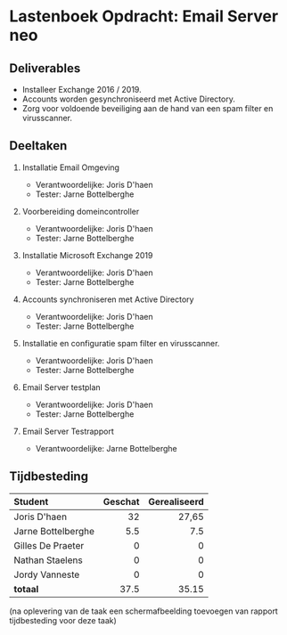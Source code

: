 # Lastenboek Opdracht: Email Server neo

## Deliverables

* Installeer Exchange 2016 / 2019.
* Accounts worden gesynchroniseerd met Active Directory.
* Zorg voor voldoende beveiliging aan de hand van een spam filter en virusscanner. 


## Deeltaken

1. Installatie Email Omgeving
    - Verantwoordelijke: Joris D'haen
    - Tester: Jarne Bottelberghe

2. Voorbereiding domeincontroller
    - Verantwoordelijke: Joris D'haen
    - Tester: Jarne Bottelberghe

3. Installatie Microsoft Exchange 2019
    - Verantwoordelijke: Joris D'haen
    - Tester: Jarne Bottelberghe

4. Accounts synchroniseren met Active Directory
    - Verantwoordelijke: Joris D'haen
    - Tester: Jarne Bottelberghe

5. Installatie en configuratie spam filter en virusscanner.
    - Verantwoordelijke: Joris D'haen
    - Tester: Jarne Bottelberghe

6. Email Server testplan
    - Verantwoordelijke: Joris D'haen
    - Tester: Jarne Bottelberghe

7. Email Server Testrapport
   - Verantwoordelijke: Jarne Bottelberghe

## Tijdbesteding

| Student               | Geschat  | Gerealiseerd |
| :---                  | ---:     | ---:         |
| Joris D'haen          |     32   |       27,65  |
| Jarne Bottelberghe    |     5.5  |       7.5    |
| Gilles De Praeter     |     0    |       0      |
| Nathan Staelens       |     0    |       0      |
| Jordy Vanneste        |     0    |       0      |
| **totaal**            |     37.5 |       35.15  |

(na oplevering van de taak een schermafbeelding toevoegen van rapport tijdbesteding voor deze taak)
